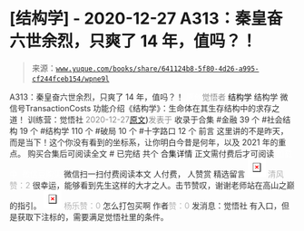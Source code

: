 # [结构学] - 2020-12-27 A313：秦皇奋六世余烈，只爽了 14 年，值吗？！

> 来源：[`www.yuque.com/books/share/641124b8-5f80-4d26-a995-cf244fceb154/wpne9l`](https://www.yuque.com/books/share/641124b8-5f80-4d26-a995-cf244fceb154/wpne9l)

<ne-p id="520f42f3293818f927861ebbd5b15da4_p_0" data-lake-id="520f42f3293818f927861ebbd5b15da4_p_0"><ne-text id="u563ccab6" style="color: rgb(51, 51, 51);">A313：秦皇奋六世余烈，只爽了 14 年，值吗？！</ne-text></ne-p> <ne-p id="a00b0cc58bf67da23c00a038e3aa7ecb" data-lake-id="a00b0cc58bf67da23c00a038e3aa7ecb"><ne-text id="u4bb06db3" ne-fontsize="12" style="color: rgb(255, 255, 255);">原创</ne-text><ne-text id="u714b9517" style="color: rgb(140, 140, 140);">觉悟者</ne-text> <ne-text id="ubf8d9e26" ne-fontsize="14">结构学</ne-text></ne-p> <ne-p id="dcbb2ec982ad350d8b0139aacee9469d" data-lake-id="dcbb2ec982ad350d8b0139aacee9469d"><ne-text id="u9dc42d15" ne-fontsize="14" ne-bold="true" style="color: rgb(51, 51, 51);">结构学</ne-text></ne-p> <ne-p id="685d84ce1c7a2b1bff727a35d3567b94" data-lake-id="685d84ce1c7a2b1bff727a35d3567b94"><ne-text id="u3478a8a8" ne-fontsize="14" style="color: rgb(51, 51, 51);">微信号</ne-text><ne-text id="u7e44cc14" ne-fontsize="14" style="color: rgb(51, 51, 51);">TransactionCosts</ne-text></ne-p> <ne-p id="1da9ff03cbfc4c4728ced6c15c5a9810" data-lake-id="1da9ff03cbfc4c4728ced6c15c5a9810"><ne-text id="u33875591" ne-fontsize="14" style="color: rgb(51, 51, 51);">功能介绍</ne-text><ne-text id="uc3673df6" ne-fontsize="14" style="color: rgb(51, 51, 51);">《结构学》：生命体在其生存结构中的求存之道！ 训练营：觉悟社</ne-text></ne-p> <ne-p id="c939b6515d57a8b97b0cb872f433700d" data-lake-id="c939b6515d57a8b97b0cb872f433700d"><ne-text id="u52321f9f" style="color: rgb(140, 140, 140);">2020-12-27</ne-text>[<ne-text id="u01fbc2d2" ne-fontsize="14">原文</ne-text>](https://mp.weixin.qq.com/s?__biz=MzIzMDYwOTM0Mg==&mid=2247484982&idx=1&sn=c788144715447f1d1706d11032606236&chksm=e8b19ee7dfc617f122722185bea3af2753d3c810cdae1f8c6e5189fb69afc7b28093e7466cfd#rd))<ne-text id="u4ff69038" ne-fontsize="14" style="color: rgb(140, 140, 140);">发表于</ne-text></ne-p> <ne-p id="faa8d83d7a9e961065e2e2f91112e522" data-lake-id="faa8d83d7a9e961065e2e2f91112e522"><ne-text id="u290ed3e4" style="color: rgb(51, 51, 51);">收录于合集</ne-text></ne-p> <ne-p id="b0479ed14c4f02bccd22209118f5a26f" data-lake-id="b0479ed14c4f02bccd22209118f5a26f"><ne-text id="ue3c982a1" style="color: rgb(51, 51, 51);">#金融 39 个</ne-text></ne-p> <ne-p id="630aa2e14655a59aff3cabed750489ed" data-lake-id="630aa2e14655a59aff3cabed750489ed"><ne-text id="ubc7107d9" style="color: rgb(51, 51, 51);">#社会结构 19 个</ne-text></ne-p> <ne-p id="ed92f3681d059de6f42abd4f3b75ef66" data-lake-id="ed92f3681d059de6f42abd4f3b75ef66"><ne-text id="ua75088b5" style="color: rgb(51, 51, 51);">#结构学 110 个</ne-text></ne-p> <ne-p id="8e003a356553deac49200e4f673ed3dd" data-lake-id="8e003a356553deac49200e4f673ed3dd"><ne-text id="u91742dd4" style="color: rgb(51, 51, 51);">#破局 10 个</ne-text></ne-p> <ne-p id="b8ea1e2509fb63995ceee300e924116a" data-lake-id="b8ea1e2509fb63995ceee300e924116a"><ne-text id="u96380439" style="color: rgb(51, 51, 51);">#十字路口 12 个</ne-text></ne-p> <ne-p id="7ce2d8b78e9af0316b40775afa0c120a" data-lake-id="7ce2d8b78e9af0316b40775afa0c120a"><ne-text id="ucce9c044" style="color: rgb(51, 51, 51);">前言</ne-text></ne-p> <ne-p id="36923488a0cbba2e53d398a97f5f0e81" data-lake-id="36923488a0cbba2e53d398a97f5f0e81"><ne-text id="ub7d03e04" style="color: rgb(51, 51, 51);">这里讲的不是昨天，而是当下！这个你没有看到的坐标系，让你明白今昔是何年，以及 2021 年的重点。</ne-text></ne-p> <ne-p id="6c2fe158203ce1af4267b12a9d508ad9" data-lake-id="6c2fe158203ce1af4267b12a9d508ad9" ne-alignment="center"><ne-text id="ud14612c6" style="color: rgb(51, 51, 51);">购买合集后可阅读全文</ne-text></ne-p> <ne-p id="8019d0040bfb157073e9c0917fe47607" data-lake-id="8019d0040bfb157073e9c0917fe47607" ne-alignment="center"><ne-text id="u5380cbad" style="color: rgb(51, 51, 51);">#</ne-text></ne-p> <ne-p id="6f88da25aa534d8346f13aa169506591" data-lake-id="6f88da25aa534d8346f13aa169506591" ne-alignment="center"><ne-text id="u6be9c09e" style="color: rgb(51, 51, 51);">已完结 共个</ne-text></ne-p> <ne-p id="a6969e0733970d0e92f2cb5733127ac9" data-lake-id="a6969e0733970d0e92f2cb5733127ac9" ne-alignment="center"><ne-text id="u7944d13a" ne-fontsize="16">合集详情</ne-text></ne-p> <ne-p id="73aad7f9945cb9e7325896955c5bd4bf" data-lake-id="73aad7f9945cb9e7325896955c5bd4bf" ne-alignment="center"><ne-text id="ud4e23a24" style="color: rgb(51, 51, 51);">正文需付费后才可阅读</ne-text></ne-p> <ne-p id="d8d46a56b11bbb36219097298c106d22" data-lake-id="d8d46a56b11bbb36219097298c106d22" ne-alignment="center"><ne-text id="u541e62a1" style="color: rgb(255, 255, 255);">加载中</ne-text></ne-p> <ne-p id="74086c1a42ce90b8be58d06e944d3970" data-lake-id="74086c1a42ce90b8be58d06e944d3970" ne-alignment="center"><ne-text id="u2e6b4aeb" style="color: rgb(255, 255, 255);"> 微信豆购买</ne-text></ne-p> <ne-p id="06ccf184dfb8d888f4454f81f0b35bf2" data-lake-id="06ccf184dfb8d888f4454f81f0b35bf2" ne-alignment="center"><ne-text id="u848bd43b" style="color: rgb(51, 51, 51);">微信扫一扫付费阅读本文</ne-text></ne-p> <ne-p id="fa1e1236d7507162f56a2009c7d28be5" data-lake-id="fa1e1236d7507162f56a2009c7d28be5" ne-alignment="center"><ne-text id="u57899643" ne-fontsize="13" style="color: rgb(51, 51, 51);">人付费， 人赞赏</ne-text></ne-p> <ne-h3 id="ZZJAC" data-lake-id="ZZJAC"><ne-heading-ext><ne-heading-anchor></ne-heading-anchor><ne-heading-fold></ne-heading-fold></ne-heading-ext><ne-heading-content><ne-text id="u0c390746" ne-fontsize="16" style="color: rgb(51, 51, 51);">精选留言</ne-text></ne-heading-content></ne-h3> <ne-p id="db7a2a630ccd7ae78145897f8431d1b5" data-lake-id="db7a2a630ccd7ae78145897f8431d1b5"><ne-card data-card-name="image" data-card-type="inline" id="NKyXL" data-event-boundary="card" style="color: rgb(51, 51, 51);">![](img/72434dcd2889c5be9b4dcf8f098f964f.png)  <ne-p id="f48f189bf29c318eafa943774b62a3ad" data-lake-id="f48f189bf29c318eafa943774b62a3ad"><ne-text id="u6303b14f" style="color: rgb(179, 179, 179);">清风赞：2</ne-text></ne-p> <ne-p id="fda08aa0b8748321ed8521f54c2a37ee" data-lake-id="fda08aa0b8748321ed8521f54c2a37ee"><ne-text id="u147c59b4" style="color: rgb(51, 51, 51);">很幸运，能够看到先生这样的大才之人。击节赞叹，谢谢老师站在高山之巅的指引。</ne-text></ne-p> <ne-p id="43f1b19bb3f1bb036dad7b906685d368" data-lake-id="43f1b19bb3f1bb036dad7b906685d368"><ne-card data-card-name="image" data-card-type="inline" id="Rj5As" data-event-boundary="card" style="color: rgb(51, 51, 51);">![](img/e1c27720cade4ff581d258c176f625c2.png)  <ne-p id="03ce5fb21004e96b674c375409332881" data-lake-id="03ce5fb21004e96b674c375409332881"><ne-text id="u3dff81bc" style="color: rgb(179, 179, 179);">杨乐赞：0</ne-text></ne-p> <ne-p id="3919e9f602406dfc392a27aa22ea1415" data-lake-id="3919e9f602406dfc392a27aa22ea1415"><ne-text id="uc178f0fb" style="color: rgb(51, 51, 51);">怎么打包买啊</ne-text></ne-p> <ne-p id="59b901a781abfcf8c41f4db3e41311eb" data-lake-id="59b901a781abfcf8c41f4db3e41311eb"><ne-text id="ue9b03074" style="color: rgb(51, 51, 51);">作者</ne-text><ne-text id="u9ca6f430" style="color: rgb(179, 179, 179);">赞：0</ne-text></ne-p> <ne-p id="dedeb1428f074b1e324bb8e1071f54fb" data-lake-id="dedeb1428f074b1e324bb8e1071f54fb"><ne-text id="u1e19c2f3" style="color: rgb(51, 51, 51);">发消息：觉悟社 有入口，但是获取下注标的，需要满足觉悟社里的条件。</ne-text></ne-p></ne-card></ne-p></ne-card></ne-p>